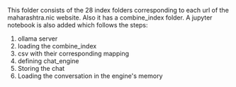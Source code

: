This folder consists of the 28 index folders corresponding to each url of the maharashtra.nic website.
Also it has a combine_index folder.
A jupyter notebook is also added which follows the steps:
1. ollama server
2. loading the combine_index
3. csv with their corresponding mapping
4. defining chat_engine
5. Storing the chat
6. Loading the conversation in the engine's memory  
